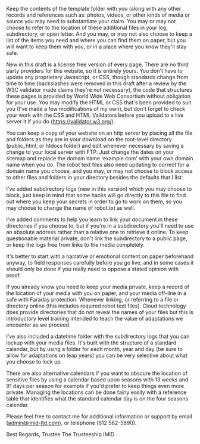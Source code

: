 Keep the contents of the template folder with you (along with any other records and references such as: photos, videos, or other kinds of media or source you may need to substantiate your claim. You may or may not choose to refer to the location of these additional files in your log, subdirectory, or open letter. And you may, or may not also choose to keep a list of the items you need and where you can find them on paper, but you will want to keep them with you, or in a place where you know they'll stay safe.

New in this draft is a license free version of every page. There are no third party providers for this website, so it is entirely yours. You don't have to update any proprietary Javascript, or CSS, though standards change from time to time (backslashes were removed in this draft after a review by the W3C validator made claims they're not necessary), the code that structures these pages is provided by World Wide Web Consortium without obligation for your use. You may modify the HTML or CSS that's been provided to suit you (I've made a few modifications of my own), but don't forget to check your work with the CSS and HTML Validators before you upload to a live server it if you do (https://validator.w3.org/). 

You can keep a copy of your website on an http server by placing all the file and folders as they are in your download on the root-level directory (public_html, or htdocs folder) and edit whenever necessary by saving a change to your local server with FTP. Just change the dates on your sitemap and replace the domain name 'example.com' with your own domain name when you do. The robot text files also need updating to correct for a domain name you choose, and you may, or may not choose to block access to other files and folders in your directory besides the defaults that I list. 

I've added subdirectory logs (new in this version) which you may choose to block, just keep in mind that some hacks will go directly to this file to find out where you keep your secrets in order to go to work on them, so you may choose to change the name of robot.txt as well. 

I've added comments to help you learn to link your document in these directories if you choose to, but if you're in a subdirectory you'll need to use an absolute address rather than a relative one to retrieve it online. To keep questionable material private, don't link the subdirectory to a public page, or keep the logs free from links to the media completely. 

It's better to start with a narrative or emotional content on paper beforehand anyway, to field responses carefully before you go live, and in some cases it should only be done if you really need to oppose a stated opinion with proof. 

If you already know you need to keep your media private, keep a record of the location of your media with you on paper, and your media off-line in a safe with Faraday protection. Whenever linking, or referring to a file or directory online (this includes required robot text files). Cloud technology does provide directories that do not reveal the names of your files but this is introductory level training intended to teach the value of adaptations we encounter as we proceed.

I've also included a datetime folder with the subdirectory logs that you can lockup with your media files. It's built with the structure of a standard calendar, but by using a folder for each month, year and day (be sure to allow for adaptations on leap years) you can be very selective about what you choose to lock up. 

There are also alternative calendars if you want to obscure the location of sensitive files by using a calendar based upon seasons with 13 weeks and 91 days per season for example if you'd prefer to keep things even more private. Managing the locations can be done fairly easily with a reference table that identifies what the standard calendar day is on the four seasons calendar. 

Please feel free to contact me for additional information or support by email (admin@imid-ltd.com), or telephone (612 562-5890).

Best Regards, Trustee
The Trusteeship IMID
